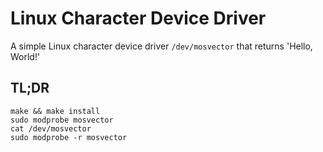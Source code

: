 # Linux Character Device Driver

A simple Linux character device driver `/dev/mosvector` that returns 'Hello, World!'

## TL;DR

```shell
make && make install
sudo modprobe mosvector
cat /dev/mosvector
sudo modprobe -r mosvector
```
